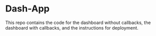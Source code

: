# Dash-App
This repo contains the code for the dashboard without callbacks, the dashboard with callbacks, and the instructions for deployment.
